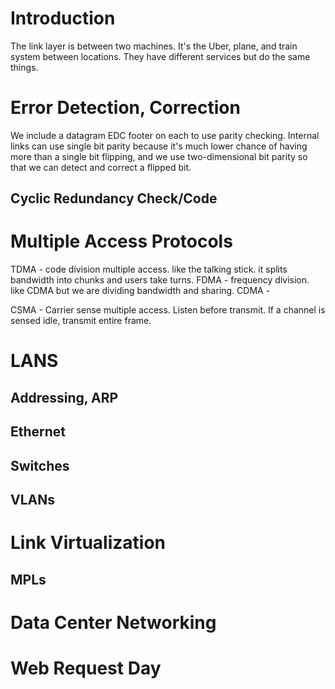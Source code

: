 # Introduction
The link layer is between two machines. It's the Uber, plane, and train system between locations. They have different services but do the same things. 
# Error Detection, Correction
We include a datagram EDC footer on each to use parity checking. Internal links can use single bit parity because it's much lower chance of having more than a single bit flipping, and we use two-dimensional bit parity so that we can detect and correct a flipped bit. 

## Cyclic Redundancy Check/Code
# Multiple Access Protocols
TDMA - code division multiple access.  like the talking stick. it splits bandwidth into chunks and users take turns. 
FDMA - frequency division. like CDMA but we are dividing bandwidth and sharing. 
CDMA - 

CSMA - Carrier sense multiple access. Listen before transmit. If a channel is sensed idle, transmit entire frame. 
# LANS

## Addressing, ARP

## Ethernet

## Switches

## VLANs

# Link Virtualization

## MPLs

# Data Center Networking

# Web Request Day